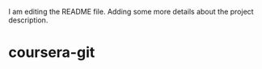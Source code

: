 I am editing the README file. Adding some more details about the project description.

# coursera-git
